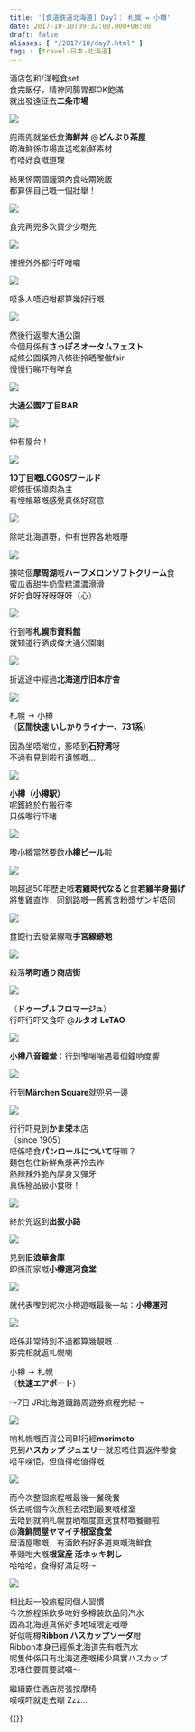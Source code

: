 ```yaml
---
title: '[食道鉄道北海道] Day7： 札幌 ↔ 小樽'
date: 2017-10-10T09:32:00.000+08:00
draft: false
aliases: [ "/2017/10/day7.html" ]
tags : [travel-日本-北海道]
---
```


酒店包和/洋輕食set  
食完飯仔，精神同腸胃都OK飽滿  
就出發遠征去**二条市場**  

[![](https://c1.staticflickr.com/5/4451/37377743646_8ee51a5650_z.jpg)](https://c1.staticflickr.com/5/4451/37377743646_8ee51a5650_z.jpg)

兜兩兜就坐低食**海鮮丼** @**どんぶり茶屋**  
啲海鮮係市場直送嘅新鮮素材  
冇唔好食嘅道理  
  
結果係兩個鐘頭內食咗兩碗飯  
都算係自己嘅一個壯舉！  

[![](https://c1.staticflickr.com/5/4340/37167815600_977690d402_z.jpg)](https://c1.staticflickr.com/5/4340/37167815600_977690d402_z.jpg)

食完再兜多次買少少嘢先  

[![](https://c1.staticflickr.com/5/4360/37424966081_b95cd76879_z.jpg)](https://c1.staticflickr.com/5/4360/37424966081_b95cd76879_z.jpg)

裡裡外外都行吓咁囉  

[![](https://c1.staticflickr.com/5/4419/37167815420_e7210eab9a_z.jpg)](https://c1.staticflickr.com/5/4419/37167815420_e7210eab9a_z.jpg)

唔多人唔迫咁都算幾好行嘅  

[![](https://c1.staticflickr.com/5/4337/37378647776_affcd94d96_z.jpg)](https://c1.staticflickr.com/5/4337/37378647776_affcd94d96_z.jpg)

然後行返嚟大通公園  
今個月係有**さっぽろオータムフェスト**  
成條公園橫跨八條街拎晒嚟做fair  
慢慢行睇吓有咩食  

[![](https://c1.staticflickr.com/5/4463/36755219973_048ea0aba6_z.jpg)](https://c1.staticflickr.com/5/4463/36755219973_048ea0aba6_z.jpg)

**大通公園7丁目BAR**  

[![](https://c1.staticflickr.com/5/4398/37378648906_7e1fd32e08_z.jpg)](https://c1.staticflickr.com/5/4398/37378648906_7e1fd32e08_z.jpg)

仲有屋台！  

[![](https://c1.staticflickr.com/5/4332/37378646016_bc0a6ffff1_z.jpg)](https://c1.staticflickr.com/5/4332/37378646016_bc0a6ffff1_z.jpg)

**10丁目嘅LOGOSワールド**  
呢條街係燒肉為主  
有埋帳幕嘅感覺真係好寫意  

[![](https://c1.staticflickr.com/5/4348/36755219093_74f2037592_z.jpg)](https://c1.staticflickr.com/5/4348/36755219093_74f2037592_z.jpg)

除咗北海道嘢，仲有世界各地嘅嘢  

[![](https://c1.staticflickr.com/5/4359/36755217503_764c5ee46f_z.jpg)](https://c1.staticflickr.com/5/4359/36755217503_764c5ee46f_z.jpg)

揀咗個**摩周湖**嘅**ハーフメロンソフトクリーム**食  
蜜瓜香甜牛奶雪糕濃濃滑滑  
好好食呀呀呀呀呀（心）  

[![](https://c1.staticflickr.com/5/4480/36755219443_6e7a19e7bc_z.jpg)](https://c1.staticflickr.com/5/4480/36755219443_6e7a19e7bc_z.jpg)

行到嚟**札幌市資料館**  
就知道行晒成條大通公園喇  

[![](https://c1.staticflickr.com/5/4460/36716116624_a645e00d88_z.jpg)](https://c1.staticflickr.com/5/4460/36716116624_a645e00d88_z.jpg)

折返途中經過**北海道庁旧本庁舎**  

[![](https://c1.staticflickr.com/5/4348/37425889991_64c82dd531_z.jpg)](https://c1.staticflickr.com/5/4348/37425889991_64c82dd531_z.jpg)

札幌 → 小樽  
（**区間快速 いしかりライナー、731系**）  
  
因為坐唔啱位，影唔到**石狩湾**呀  
不過有見到啦冇遺憾嘅...  

[![](https://c1.staticflickr.com/5/4402/36716483164_fded501234_z.jpg)](https://c1.staticflickr.com/5/4402/36716483164_fded501234_z.jpg)

**小樽（小樽駅）**  
呢鑊終於冇搬行李  
只係嚟行吓啫  

[![](https://c1.staticflickr.com/5/4464/37169772430_e297eb10c7_z.jpg)](https://c1.staticflickr.com/5/4464/37169772430_e297eb10c7_z.jpg)

嚟小樽當然要飲**小樽ビール**啦  

[![](https://c1.staticflickr.com/5/4437/37169772060_d031e72a07_z.jpg)](https://c1.staticflickr.com/5/4437/37169772060_d031e72a07_z.jpg)

响超過50年歷史嘅**若雞時代なると**食**若雞半身揚げ**  
將隻雞直炸，同釧路嘅一舊舊含粉漿ザンギ唔同  

[![](https://c1.staticflickr.com/5/4388/36756618253_90abc745fd_z.jpg)](https://c1.staticflickr.com/5/4388/36756618253_90abc745fd_z.jpg)

食飽行去廢棄線嘅**手宮線跡地**  

[![](https://c1.staticflickr.com/5/4369/36756886553_724a4ccbaa_z.jpg)](https://c1.staticflickr.com/5/4369/36756886553_724a4ccbaa_z.jpg)

殺落**堺町通り商店街**  

[![](https://c1.staticflickr.com/5/4459/37380239076_895fefce57_z.jpg)](https://c1.staticflickr.com/5/4459/37380239076_895fefce57_z.jpg)

（**ドゥーブルフロマージュ**）  
行吓行吓又食吓 @**ルタオ LeTAO**  

[![](https://c1.staticflickr.com/5/4338/36717592514_f2579334d0_z.jpg)](https://c1.staticflickr.com/5/4338/36717592514_f2579334d0_z.jpg)

**小樽八音鐘堂**：行到嚟啱啱遇着個鐘响度響  

[![](https://c1.staticflickr.com/5/4331/36717592214_6430996ff8_z.jpg)](https://c1.staticflickr.com/5/4331/36717592214_6430996ff8_z.jpg)

行到**Märchen Square**就兜另一邊  

[![](https://c1.staticflickr.com/5/4353/23575578198_5225fdd4ed_z.jpg)](https://c1.staticflickr.com/5/4353/23575578198_5225fdd4ed_z.jpg)

行行吓見到**かま栄**本店  
（since 1905）  
唔係唔食**パンロールについて**呀嘛？  
麵包包住新鮮魚漿再拎去炸  
熱辣辣外脆內厚身又彈牙  
真係極品級小食呀！  

[![](https://c1.staticflickr.com/5/4403/37380768026_8451bd825c_z.jpg)](https://c1.staticflickr.com/5/4403/37380768026_8451bd825c_z.jpg)

終於兜返到**出拔小路**  

[![](https://c1.staticflickr.com/5/4477/37427683521_a2824072a6_z.jpg)](https://c1.staticflickr.com/5/4477/37427683521_a2824072a6_z.jpg)

見到**旧浪華倉庫**  
即係而家嘅**小樽運河食堂**  

[![](https://c1.staticflickr.com/5/4499/36757400473_fecc3c3f44_z.jpg)](https://c1.staticflickr.com/5/4499/36757400473_fecc3c3f44_z.jpg)

就代表嚟到呢次小樽遊嘅最後一站：**小樽運河**  

[![](https://c1.staticflickr.com/5/4484/37380767636_e620ec9b74_z.jpg)](https://c1.staticflickr.com/5/4484/37380767636_e620ec9b74_z.jpg)

唔係非常特別不過都算幾靚嘅...  
影完相就返札幌喇  
  
小樽 → 札幌  
（**快速エアポート**）  
  
～7日 JR北海道鐵路周遊券旅程完結～  
  
  

[![](https://c1.staticflickr.com/5/4511/37170851080_f2709a9936_z.jpg)](https://c1.staticflickr.com/5/4511/37170851080_f2709a9936_z.jpg)

响札幌嘅百貨公司B1行經**morimoto**  
見到**ハスカップ ジュエリー**就忍唔住買返件嚟食  
唔平㗎佢，但值得嘅值得嘅  

[![](https://c1.staticflickr.com/5/4504/23576111278_35a634d473_z.jpg)](https://c1.staticflickr.com/5/4504/23576111278_35a634d473_z.jpg)

而今次整個旅程嘅最後一餐晚餐  
係去呢個今次旅程去唔到最東嘅根室  
去唔到就响札幌食晒嗰度直送食材嘅餐廳啦  
@**海鮮問屋ヤマイチ根室食堂**  
居酒屋嚟嘅，有酒飲有好多道東嘅海鮮食  
拳頭咁大嘅**根室産 活ホッキ刺し**  
哈哈哈，食得好滿足呀～  

[![](https://c1.staticflickr.com/5/4429/37397356852_cb2da50eae_z.jpg)](https://c1.staticflickr.com/5/4429/37397356852_cb2da50eae_z.jpg)

相比起一般旅程同個人習慣  
今次旅程係飲多咗好多樽裝飲品同汽水  
因為北海道真係好多地域限定嘅嘢  
好似呢樽**Ribbon ハスカップソーダ**咁  
Ribbon本身已經係北海道先有嘅汽水  
呢隻仲係只有北海道產嘅稀少果實ハスカップ  
忍唔住要買要試囉～  
  
  
繼續霸住酒店房張按摩椅  
嘆嘆吓就走去瞓 Zzz...  
  
  
{{<hokkaido>}}
